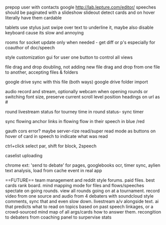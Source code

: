 
prepop user with contacts google
http://lab.lepture.com/editor/
speeches should be paginated with a slideshow slideout
detect cards and on hover literally have them cardable

tablets use stylus just swipe over text to underline  it, maybe also disable keyboard cause its slow and annoying

rooms for socket
update only when needed - get diff or p's especially for coauthor of doc/speech

style customization gui for user
one button to control all views

file drag and drop doubling, not adding new
file drag and drop from one file to another, accepting files & folders

google drive sync with this file (both ways)
google drive folder import

audio record and stream, optionally webcam
when opening rounds or switching font size, preserve current scroll level position
headings on url as #

round livestream status for tourney
time in round status- sync timer

sync flowing
anchor links in flowing
flow in their speech in blue /red


gauth cors error? maybe server-rize
read/super read mode as buttons on hover of card in speech to indicate what was read

ctrl+click select par, shift for block, 2speech

caselist uploading

chrome ext: 'send to debate' for pages, googlebooks ocr, timer sync, aylien text analysis, load from cache event in real app

==FUTURE==
 team management and reddit style forums. paid files. best cards rank board. mind mapping mode for files and flows/speeches  
 spectate on going rounds. view all rounds going on at a tournament. record video from one source and audio from 4 debaters with soundcloud style comments, sync that and even slow down. livestream a/v alongside text.
 ai that predicts what to read on topics based on past speech linkages, or a crowd-sourced mind map of all args/cards how to answer them. recongition to debaters from coaching panel to surpervise stats
